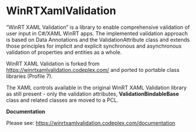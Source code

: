 WinRTXamlValidation===================”WinRT XAML Validation” is a library to enable comprehensive validation of user input in C#/XAML WinRT apps. The implemented validation approach is based on Data Annotations and the ValidationAttribute class and extends those principles for implicit and explicit synchronous and asynchronous validation of properties and entities as a whole.WinRT XAML Validation is forked from https://winrtxamlvalidation.codeplex.com/and ported to portable class libraries (Profile 7). The XAML controls available in the original WinRT XAML Validation library as still present - only the validation attributes, **ValidationBindableBase** class and related classes are moved to a PCL.**Documentation**Please see: https://winrtxamlvalidation.codeplex.com/documentation